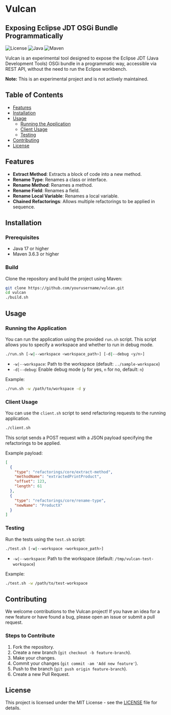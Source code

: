 # Vulcan

## Exposing Eclipse JDT OSGi Bundle Programmatically

![License](https://img.shields.io/badge/license-MIT-blue.svg)
![Java](https://img.shields.io/badge/java-17+-blue.svg)
![Maven](https://img.shields.io/badge/maven-3.6.3+-blue.svg)

Vulcan is an experimental tool designed to expose the Eclipse JDT (Java Development Tools) OSGi bundle in a programmatic way, accessible via REST API, without the need to run the Eclipse workbench.

**Note:** This is an experimental project and is not actively maintained.

## Table of Contents

- [Features](#features)
- [Installation](#installation)
- [Usage](#usage)
  - [Running the Application](#running-the-application)
  - [Client Usage](#client-usage)
  - [Testing](#testing)
- [Contributing](#contributing)
- [License](#license)

## Features

- **Extract Method**: Extracts a block of code into a new method.
- **Rename Type**: Renames a class or interface.
- **Rename Method**: Renames a method.
- **Rename Field**: Renames a field.
- **Rename Local Variable**: Renames a local variable.
- **Chained Refactorings**: Allows multiple refactorings to be applied in sequence.

## Installation

### Prerequisites

- Java 17 or higher
- Maven 3.6.3 or higher

### Build

Clone the repository and build the project using Maven:

```bash
git clone https://github.com/yourusername/vulcan.git
cd vulcan
./build.sh
```

## Usage

### Running the Application

You can run the application using the provided `run.sh` script. This script allows you to specify a workspace and whether to run in debug mode.

```bash
./run.sh [-w|--workspace <workspace_path>] [-d|--debug <y/n>]
```

- `-w|--workspace`: Path to the workspace (default: `../sample-workspace`)
- `-d|--debug`: Enable debug mode (`y` for yes, `n` for no, default: `n`)

Example:

```bash
./run.sh -w /path/to/workspace -d y
```

### Client Usage

You can use the `client.sh` script to send refactoring requests to the running application.

```bash
./client.sh
```

This script sends a POST request with a JSON payload specifying the refactorings to be applied.

Example payload:

```json
[
  {
    "type": "refactorings/core/extract-method",
    "methodName": "extractedPrintProduct",
    "offset": 123,
    "length": 61 
  },
  {
    "type": "refactorings/core/rename-type",
    "newName": "ProductX"  
  }
]
```

### Testing

Run the tests using the `test.sh` script:

```bash
./test.sh [-w|--workspace <workspace_path>]
```

- `-w|--workspace`: Path to the workspace (default: `/tmp/vulcan-test-workspace`)

Example:

```bash
./test.sh -w /path/to/test-workspace
```

## Contributing

We welcome contributions to the Vulcan project! If you have an idea for a new feature or have found a bug, please open an issue or submit a pull request.

### Steps to Contribute

1. Fork the repository.
2. Create a new branch (`git checkout -b feature-branch`).
3. Make your changes.
4. Commit your changes (`git commit -am 'Add new feature'`).
5. Push to the branch (`git push origin feature-branch`).
6. Create a new Pull Request.

## License

This project is licensed under the MIT License - see the [LICENSE](LICENSE) file for details.